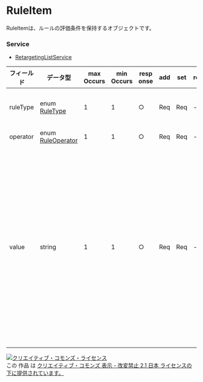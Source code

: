 # RuleItem
RuleItemは、ルールの評価条件を保持するオブジェクトです。

### Service
+ [RetargetingListService](../services/RetargetingListService.md)

| フィールド | データ型 | max<br>Occurs | min<br>Occurs | resp<br>onse | add | set | remove | 説明 | 
|---|---|---|---|---|---|---|---|---|
| ruleType| enum <a href="./RuleType.md">RuleType</a>| 1| 1| ○| Req| Req| -| 評価条件の種別です。 |
| operator| enum <a href="./RuleOperator.md">RuleOperator</a>| 1| 1| ○| Req| Req| -| 評価式です。|
| value| string| 1| 1| ○| Req| Req| -| 評価値です。<br>※括弧（()）、シングルクォート（'）、ダブルクォート（"）、タブ（\t）は利用できません。<br>※250文字まで指定可能です。 |

<a rel="license" href="http://creativecommons.org/licenses/by-nd/2.1/jp/"><img alt="クリエイティブ・コモンズ・ライセンス" style="border-width:0" src="https://i.creativecommons.org/l/by-nd/2.1/jp/88x31.png" /></a><br />この 作品 は <a rel="license" href="http://creativecommons.org/licenses/by-nd/2.1/jp/">クリエイティブ・コモンズ 表示 - 改変禁止 2.1 日本 ライセンスの下に提供されています。</a>

